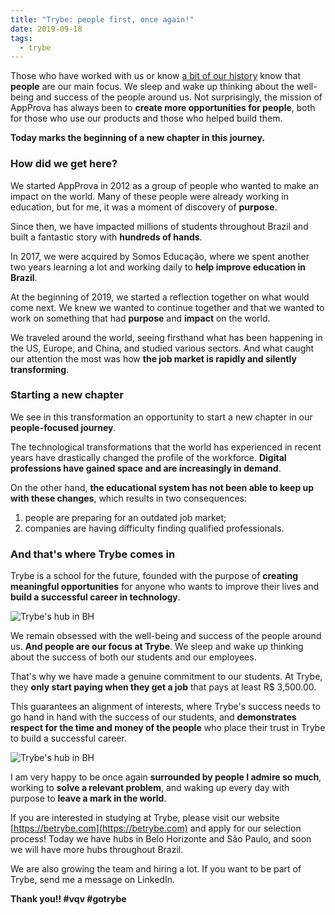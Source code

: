 ```yaml
---
title: "Trybe: people first, once again!"
date: 2019-09-18
tags:
  - trybe
---
```


Those who have worked with us or know [a bit of our history](https://www.linkedin.com/pulse/gente-foi-o-segredo-do-nosso-sucesso-matheus-goyas/?lipi=urn%3Ali%3Apage%3Ad_flagship3_pulse_read%3BxpLveZjQQoiV%2BIp%2FnWhLnw%3D%3D&) know that **people** are our main focus. We sleep and wake up thinking about the well-being and success of the people around us. Not surprisingly, the mission of AppProva has always been to **create more opportunities for people**, both for those who use our products and those who helped build them.

**Today marks the beginning of a new chapter in this journey.**

### How did we get here?

We started AppProva in 2012 as a group of people who wanted to make an impact on the world. Many of these people were already working in education, but for me, it was a moment of discovery of **purpose**.

Since then, we have impacted millions of students throughout Brazil and built a fantastic story with **hundreds of hands**.

In 2017, we were acquired by Somos Educação, where we spent another two years learning a lot and working daily to **help improve education in Brazil**.

At the beginning of 2019, we started a reflection together on what would come next. We knew we wanted to continue together and that we wanted to work on something that had **purpose** and **impact** on the world.

We traveled around the world, seeing firsthand what has been happening in the US, Europe, and China, and studied various sectors. And what caught our attention the most was how **the job market is rapidly and silently transforming**.

### Starting a new chapter
We see in this transformation an opportunity to start a new chapter in our **people-focused journey**.

The technological transformations that the world has experienced in recent years have drastically changed the profile of the workforce. **Digital professions have gained space and are increasingly in demand**.

On the other hand, **the educational system has not been able to keep up with these changes**, which results in two consequences:

1. people are preparing for an outdated job market;
2. companies are having difficulty finding qualified professionals.

### And that's where Trybe comes in

Trybe is a school for the future, founded with the purpose of **creating meaningful opportunities** for anyone who wants to improve their lives and **build a successful career in technology**.

![Trybe's hub in BH](/images/trybe-hub-bh-1.jpeg)

We remain obsessed with the well-being and success of the people around us. **And people are our focus at Trybe**. We sleep and wake up thinking about the success of both our students and our employees.

That's why we have made a genuine commitment to our students. At Trybe, they **only start paying when they get a job** that pays at least R$ 3,500.00.

This guarantees an alignment of interests, where Trybe's success needs to go hand in hand with the success of our students, and **demonstrates respect for the time and money of the people** who place their trust in Trybe to build a successful career.

![Trybe's hub in BH](/images/trybe-hub-bh-2.jpeg)

I am very happy to be once again **surrounded by people I admire so much**, working to **solve a relevant problem**, and waking up every day with purpose to **leave a mark in the world**.

If you are interested in studying at Trybe, please visit our website [https://betrybe.com](https://betrybe.com) and apply for our selection process! Today we have hubs in Belo Horizonte and São Paulo, and soon we will have more hubs throughout Brazil.

We are also growing the team and hiring a lot. If you want to be part of Trybe, send me a message on LinkedIn.

**Thank you!! #vqv #gotrybe**